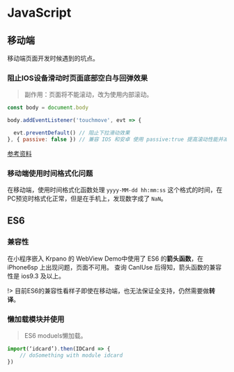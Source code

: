 # JavaScript


## 移动端

移动端页面开发时候遇到的坑点。

### 阻止IOS设备滑动时页面底部空白与回弹效果

> 副作用：页面将不能滚动，改为使用内部滚动。

``` js
const body = document.body

body.addEventListener('touchmove', evt => {

  evt.preventDefault() // 阻止下拉滑动效果
}, { passive: false }) // 兼容 IOS 和安卓 使用 passive:true 提高滚动性能并减少崩溃
```

[参考资料](https://segmentfault.com/a/1190000014134234)

### 移动端使用时间格式化问题

在移动端，使用时间格式化函数处理 `yyyy-MM-dd hh:mm:ss` 这个格式的时间，在PC预览时格式化正常，但是在手机上，发现数字成了 `NaN`。

## ES6

### 兼容性

在小程序嵌入 Krpano 的 WebView Demo中使用了 ES6 的**箭头函数**，在 iPhone6sp 上出现问题，页面不可用。
查询 CanIUse 后得知，箭头函数的兼容性是 ios9.3 及以上。

!> 目前ES6的兼容性看样子即使在移动端，也无法保证全支持，仍然需要做**转译**。

### 懒加载模块并使用

> ES6 moduels懒加载。

``` js
import(‘idcard’).then(IDCard => {
    // doSomething with module idcard
})
```
